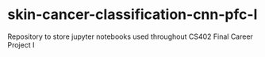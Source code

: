 # skin-cancer-classification-cnn-pfc-I
Repository to store jupyter notebooks used throughout CS402 Final Career Project I
